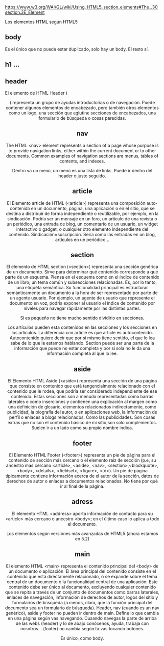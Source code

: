 https://www.w3.org/WAI/GL/wiki/Using_HTML5_section_elements#The_.3Csection.3E_Element

Los elementos HTML según HTML5

## body ## 
Es el único que no puede estar duplicado, solo hay un body. El resto sí.

## h1 ... ##

## header ##

El elemento de HTML Header (<header>) representa un grupo de ayudas introductorias o de navegación. Puede contener algunos elementos de encabezado, pero también otros elementos como un logo, una sección que aglutine secciones de encabezados, una formulario de búsqueda o cosas parecidas.

## nav ##

The HTML &lt;nav> element represents a section of a page whose purpose is to provide navigation links, either within the current document or to other documents. Common examples of navigation sections are menus, tables of contents, and indexes. 

Dentro va un menú, un menú es una lista de links. Puede ir dentro del header o justo seguido.

## article ##

El Elemento article de HTML (&lt;article>) representa una composición auto-contenida en un documento, página, una aplicación o en el sitio, que se destina a distribuir de forma independiente o reutilizable, por ejemplo, en la sindicación. Podría ser un mensaje en un foro, un artículo de una revista o un periódico, una entrada de blog, un comentario de un usuario, un widget interactivo o gadget, o cualquier otro elemento independiente del contenido. 
Sindicación=suscripción. 
Sería como las entradas en un blog, artículos en un periódico...

## section ##

El elemento de HTML section (&lt;section>) representa una sección genérica de un documento. Sirve para determinar qué contenido corresponde a qué parte de un esquema. Piensa en el esquema como en el índice de contenido de un libro; un tema común y subsecciones relacionadas.  Es, por lo tanto, una etiquéta semántica. Su funcionalidad principal es estructurar semánticamente un documento a la hora de ser representado por parte de un agente usuario. Por ejemplo, un agente de usuario que represente el documento en voz, podría exponer al usuario el índice de contenido por niveles para navegar rápidamente por las distintas partes.

Si es pequeño no tiene mucho sentido dividirlo en secciones. 

Los artículos pueden esta contenidos en las secciones y los secciones en los artículos. La diferencia con article es que article es autocontenido. Autocontenido quiere decir que por si mismo tiene sentido, el que lo lea sabe de lo que le estamos hablando. Section puede ser una parte de la información que puede no estar completa y por si sola no le da una información completa al que lo lee.

## aside ##

El Elemento HTML Aside (&lt;aside>) representa una sección de una página que consiste en contenido que está tangencialmente relacionado con el contenido que le rodea, que podría ser considerado independiente de ese contenido. Estas secciones son a menudo representadas como barras laterales o como inserciones y contienen una explicación al margen como una definición de glosario, elementos relacionados indirectamente, como publicidad, la biografía del autor, o en aplicaciones web, la información de perfil o enlaces a blogs relacionados.
Como las publicidades. Son cosas extras que no son el contenido básico de mi sitio,son solo complementos. Suelen ir a un lado como su propio nombre indica.

## footer ##

El Elemento HTML Footer (&lt;footer>) representa un pie de página para el contenido de sección más cercano o el elemento  raíz de sección (p.e, su ancestro mas cercano &lt;article>, &lt;aside>, &lt;nav>, &lt;section>,&lt;blockquote>, &lt;body>, &lt;details>, &lt;fieldset>, &lt;figure>, &lt;td>). Un pie de página típicamente contiene información acerca de el autor de la sección, datos de derechos de autor o enlaces a documentos relacionados. No tiene por qué ir al final de la página.

## adress ##

El elemento HTML &lt;address> aporta información de contacto para su &lt;article> más cercano o ancestro &lt;body>; en el último caso lo aplica a todo el documento.


Los elementos según versiones más avanzadas de HTML5 (ahora estamos en 5.2)

## main ##

El elemento HTML &lt;main>  representa el contenido principal del &lt;body> de un documento o aplicación. El área principal del contenido consiste en el contenido que está directamente relacionado, o se expande sobre el tema central de un documento o la funcionalidad central de una aplicación. Este contenido debe ser único al documento, excluyendo cualquier contenido que se repita a través de un conjunto de documentos como barras laterales, enlaces de navegación, información de derechos de autor, logos del sitio y formularios de búsqueda (a menos, claro, que la función principal del documento sea un formulario de búsqueda).
Header, nav (cuando es un nav genérico), aside y footer no pueden ir dentro de main.
Define lo que cambia en una página según vas navegando. Cuaando navegas la parte de arriba de las webs (header) y lo de abajo:conócenos, ayuda, trabaja con nosotros... (footer) no cambia según tú vas tocando botones.

Es único, como body.
